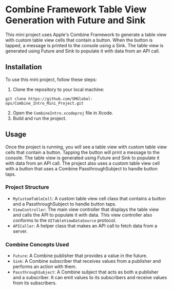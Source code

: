<h1><strong>Combine Framework Table View Generation with Future and Sink</strong></h1>
<p>This mini project uses Apple's Combine Framework to generate a table view with custom table view cells that contain a button. When the button is tapped, a message is printed to the console using a Sink. The table view is generated using Future and Sink to populate it with data from an API call.</p>
<h2><strong>Installation</strong></h2>
<p>To use this mini project, follow these steps:</p>
<ol>
<li>Clone the repository to your local machine:</li>
</ol>
<pre><code>git clone https://github.com/SMGlobal-ops/Combine_Intro_Mini_Project.git
</code></pre>
<ol start="2">
<li>Open the <code>CombineIntro.xcodeproj</code> file in Xcode.</li>
<li>Build and run the project.</li>
</ol>
<h2><strong>Usage</strong></h2>
<p>Once the project is running, you will see a table view with custom table view cells that contain a button. Tapping the button will print a message to the console. The table view is generated using Future and Sink to populate it with data from an API call. The project also uses a custom table view cell with a button that uses a Combine PassthroughSubject to handle button taps.</p>
<h3><strong>Project Structure</strong></h3>
<ul>
<li><code>MyCustomTableCell</code>: A custom table view cell class that contains a button and a PassthroughSubject to handle button taps.</li>
<li><code>ViewController</code>: The main view controller that displays the table view and calls the API to populate it with data. This view controller also conforms to the <code>UITableViewDataSource</code> protocol.</li>
<li><code>APICaller</code>: A helper class that makes an API call to fetch data from a server.</li>
</ul>
<h3><strong>Combine Concepts Used</strong></h3>
<ul>
<li><code>Future</code>: A Combine publisher that provides a value in the future.</li>
<li><code>Sink</code>: A Combine subscriber that receives values from a publisher and performs an action with them.</li>
<li><code>PassthroughSubject</code>: A Combine subject that acts as both a publisher and a subscriber. It can emit values to its subscribers and receive values from its subscribers.</li>
</ul>
